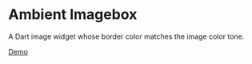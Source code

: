 Ambient Imagebox
================

A Dart image widget whose border color matches the image color tone.

[Demo](http://scai.github.io/ambient-imagebox/build/web/ambient.html)
